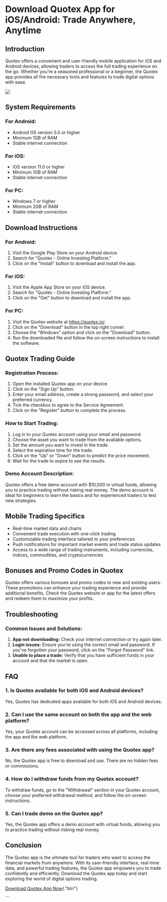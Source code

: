 # Download Quotex App for iOS/Android: Trade Anywhere, Anytime

## Introduction

Quotex offers a convenient and user-friendly mobile application for iOS
and Android devices, allowing traders to access the full trading
experience on the go. Whether you\'re a seasoned professional or a
beginner, the Quotex app provides all the necessary tools and features
to trade digital options with ease.

[![](https://static.quotex.io/files/5_en/300_250.jpg)](https://traff.sbs/brokerqxsignupf)

## System Requirements

### For Android:

-   Android OS version 5.0 or higher
-   Minimum 1GB of RAM
-   Stable internet connection

### For iOS:

-   iOS version 11.0 or higher
-   Minimum 1GB of RAM
-   Stable internet connection

### For PC:

-   Windows 7 or higher
-   Minimum 2GB of RAM
-   Stable internet connection

## Download Instructions

### For Android:

1.  Visit the Google Play Store on your Android device.
2.  Search for "Quotex - Online Investing Platform."
3.  Click on the "Install" button to download and install the app.

### For iOS:

1.  Visit the Apple App Store on your iOS device.
2.  Search for "Quotex - Online Investing Platform."
3.  Click on the "Get" button to download and install the app.

### For PC:

1.  Visit the Quotex website at https://quotex.io/.
2.  Click on the "Download" button in the top right corner.
3.  Choose the "Windows" option and click on the "Download"
    button.
4.  Run the downloaded file and follow the on-screen instructions to
    install the software.

## Quotex Trading Guide

### Registration Process:

1.  Open the installed Quotex app on your device.
2.  Click on the "Sign Up" button.
3.  Enter your email address, create a strong password, and select your
    preferred currency.
4.  Tick the checkbox to agree to the Service Agreement.
5.  Click on the "Register" button to complete the process.

### How to Start Trading:

1.  Log in to your Quotex account using your email and password.
2.  Choose the asset you want to trade from the available options.
3.  Set the amount you want to invest in the trade.
4.  Select the expiration time for the trade.
5.  Click on the "Up" or "Down" button to predict the price
    movement.
6.  Wait for the trade to expire to see the results.

### Demo Account Description:

Quotex offers a free demo account with \$10,000 in virtual funds,
allowing you to practice trading without risking real money. The demo
account is ideal for beginners to learn the basics and for experienced
traders to test new strategies.

## Mobile Trading Specifics

-   Real-time market data and charts
-   Convenient trade execution with one-click trading
-   Customizable trading interface tailored to your preferences
-   Push notifications for important market events and trade status
    updates
-   Access to a wide range of trading instruments, including currencies,
    indices, commodities, and cryptocurrencies

## Bonuses and Promo Codes in Quotex

Quotex offers various bonuses and promo codes to new and existing users.
These promotions can enhance your trading experience and provide
additional benefits. Check the Quotex website or app for the latest
offers and redeem them to maximize your profits.

## Troubleshooting

### Common Issues and Solutions:

1.  **App not downloading:** Check your internet connection or try again
    later.
2.  **Login issues:** Ensure you\'re using the correct email and
    password. If you\'ve forgotten your password, click on the
    "Forgot Password" link.
3.  **Unable to place a trade:** Verify that you have sufficient funds
    in your account and that the market is open.

## FAQ

### 1. Is Quotex available for both iOS and Android devices?

Yes, Quotex has dedicated apps available for both iOS and Android
devices.

### 2. Can I use the same account on both the app and the web platform?

Yes, your Quotex account can be accessed across all platforms, including
the app and the web platform.

### 3. Are there any fees associated with using the Quotex app?

No, the Quotex app is free to download and use. There are no hidden fees
or commissions.

### 4. How do I withdraw funds from my Quotex account?

To withdraw funds, go to the "Withdrawal" section in your Quotex
account, choose your preferred withdrawal method, and follow the
on-screen instructions.

### 5. Can I trade demo on the Quotex app?

Yes, the Quotex app offers a demo account with virtual funds, allowing
you to practice trading without risking real money.

## Conclusion

The Quotex app is the ultimate tool for traders who want to access the
financial markets from anywhere. With its user-friendly interface,
real-time data, and powerful trading features, the Quotex app empowers
you to trade confidently and efficiently. Download the Quotex app today
and start exploring the world of digital options trading.

[Download Quotex App
Now](\%22https://traff.sbs/quotexonelink\%22){."btn"}

\`\`\`

